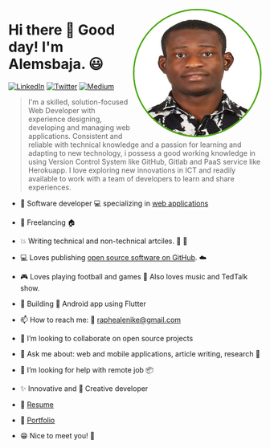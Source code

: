 <p align="center">
<img src="https://github.com/RaphAlemoh/RaphAlemoh/raw/master/profile.jpg" width="250" height="250" alt="Alemsbaja" align="right" style="margin: auto; border-radius: 50%; border: #49a80a 3px solid;" />
</p>

# Hi there 👋 Good day! I'm Alemsbaja. 😃

<p align="left">
<a href="https://www.linkedin.com/in/alemoh-rapheal-baja/">
<img src="https://img.shields.io/badge/-LinkedIn-%233781da" alt="LinkedIn"/></a> 
<a href="https://www.twitter.com/alemsbaja">
<img src="https://img.shields.io/badge/-Twitter-%231DA1F2" alt="Twitter" /></a> 
<a href="https://www.medium.com/@raphealenike">
<img src="https://img.shields.io/badge/-Medium-%233781da" alt="Medium" /></a> 
</p>

> I'm a skilled, solution-focused Web Developer with experience designing, developing and managing web applications.
> Consistent and reliable with technical knowledge and a passion for learning and adapting to new technology, i possess a
> good working knowledge in using Version Control System like GitHub, Gitlab and PaaS service like Herokuapp. I love 
> exploring new innovations in ICT and readily available to work with a team of developers to learn and share experiences.  

* 📱 Software developer :computer: specializing in [web applications](https://www.w3c.com/)
* 🚗 Freelancing :house:
* 💥 Writing technical and non-technical artciles. :paperclip: :pencil:
* 💻 Loves publishing [open source software on GitHub](https://github.com/RaphAlemoh?tab=repositories). :cloud:
* 🎮 Loves playing football and games  🎤 Also loves music and TedTalk show.
* 🌱 Building :iphone: Android app using Flutter
* 📫 How to reach me: :email: raphealenike@gmail.com
* 👯 I’m looking to collaborate on open source projects
* 💬 Ask me about: web and mobile applications, article writing, research :calling:
* 🤔 I’m looking for help with remote job :package:
* :sparkles: Innovative and  :thought_balloon: Creative developer

* :link: [Resume](https://docs.google.com/document/d/1Ix_5OLtPBRCQZpi1NmXgsEzaamc3RBXArjKPnQcWlOM/edit?usp=drive_link) 
* :link: [Portfolio](http://meetbaja.herokuapp.com) 

* 😁 Nice to meet you! :green_heart:
